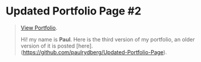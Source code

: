 # Updated Portfolio Page #2

> [View Portfolio](https://paulrydberg.github.io/newPortfolio/).
>
> Hi! my name is **Paul**. Here is the third version of my portfolio, an older version of it is posted [here].
> (https://github.com/paulrydberg/Updated-Portfolio-Page).
